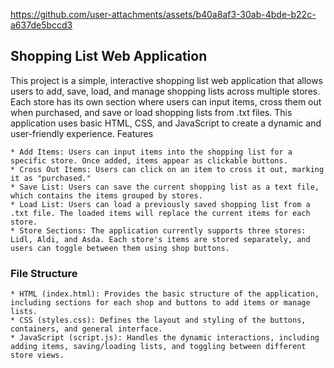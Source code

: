 



https://github.com/user-attachments/assets/b40a8af3-30ab-4bde-b22c-a637de5bccd3

## Shopping List Web Application

This project is a simple, interactive shopping list web application that allows users to add, save, load, and manage shopping lists across multiple stores. Each store has its own section where users can input items, cross them out when purchased, and save or load shopping lists from .txt files. This application uses basic HTML, CSS, and JavaScript to create a dynamic and user-friendly experience.
Features

    * Add Items: Users can input items into the shopping list for a specific store. Once added, items appear as clickable buttons.
    * Cross Out Items: Users can click on an item to cross it out, marking it as "purchased."
    * Save List: Users can save the current shopping list as a text file, which contains the items grouped by stores.
    * Load List: Users can load a previously saved shopping list from a .txt file. The loaded items will replace the current items for each store.
    * Store Sections: The application currently supports three stores: Lidl, Aldi, and Asda. Each store's items are stored separately, and users can toggle between them using shop buttons.

### File Structure

    * HTML (index.html): Provides the basic structure of the application, including sections for each shop and buttons to add items or manage lists.
    * CSS (styles.css): Defines the layout and styling of the buttons, containers, and general interface.
    * JavaScript (script.js): Handles the dynamic interactions, including adding items, saving/loading lists, and toggling between different store views.
